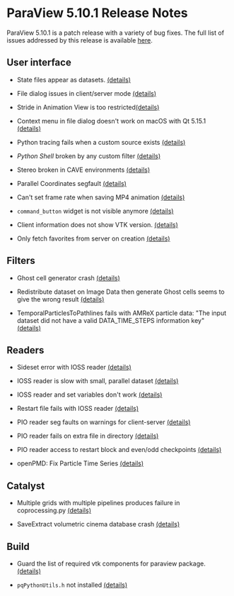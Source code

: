 ParaView 5.10.1 Release Notes
=============================

ParaView 5.10.1 is a patch release with a variety of bug fixes. The full list of issues addressed by this release is available [here](https://gitlab.kitware.com/paraview/paraview/-/issues?scope=all&state=closed&milestone_title=5.10.1%20(Winter%202022)).

## User interface

* State files appear as datasets. [(details)](https://gitlab.kitware.com/paraview/paraview/-/issues/18000)

* File dialog issues in client/server mode [(details)](https://gitlab.kitware.com/paraview/paraview/-/issues/21214)

* Stride in Animation View is too restricted[(details)](https://gitlab.kitware.com/paraview/paraview/-/issues/21183)

* Context menu in file dialog doesn't work on macOS with Qt 5.15.1 [(details)](https://gitlab.kitware.com/paraview/paraview/-/issues/20981)

* Python tracing fails when a custom source exists [(details)](https://gitlab.kitware.com/paraview/paraview/-/issues/21290)

* _Python Shell_ broken by any custom filter [(details)](https://gitlab.kitware.com/paraview/paraview/-/issues/21090)

* Stereo broken in CAVE environments [(details)](https://gitlab.kitware.com/paraview/paraview/-/issues/21287)

* Parallel Coordinates segfault [(details)](https://gitlab.kitware.com/paraview/paraview/-/issues/21258)

* Can't set frame rate when saving MP4 animation [(details)](https://gitlab.kitware.com/paraview/paraview/-/issues/21212)

* `command_button` widget is not visible anymore [(details)](https://gitlab.kitware.com/paraview/paraview/-/issues/21173)

* Client information does not show VTK version. [(details)](https://gitlab.kitware.com/paraview/paraview/-/issues/21074)

* Only fetch favorites from server on creation [(details)](https://gitlab.kitware.com/paraview/paraview/-/merge_requests/5520)

## Filters

* Ghost cell generator crash [(details)](https://gitlab.kitware.com/paraview/paraview/-/issues/21228)

* Redistribute dataset on Image Data then generate Ghost cells seems to give the wrong result [(details)](https://gitlab.kitware.com/paraview/paraview/-/issues/21161)

* TemporalParticlesToPathlines fails with AMReX particle data: "The input dataset did not have a valid DATA_TIME_STEPS information key" [(details)](https://gitlab.kitware.com/paraview/paraview/-/issues/21162)

## Readers

* Sideset error with IOSS reader [(details)](https://gitlab.kitware.com/paraview/paraview/-/issues/21185)

* IOSS reader is slow with small, parallel dataset [(details)](https://gitlab.kitware.com/paraview/paraview/-/issues/21172)

* IOSS reader and set variables don't work [(details)](https://gitlab.kitware.com/paraview/paraview/-/issues/21231)

* Restart file fails with IOSS reader [(details)](https://gitlab.kitware.com/paraview/paraview/-/issues/21191)

* PIO reader seg faults on warnings for client-server [(details)](https://gitlab.kitware.com/paraview/paraview/-/issues/21235)

* PIO reader fails on extra file in directory [(details)](https://gitlab.kitware.com/paraview/paraview/-/issues/21263)

* PIO reader access to restart block and even/odd checkpoints [(details)](https://gitlab.kitware.com/paraview/paraview/-/issues/21206)

* openPMD: Fix Particle Time Series [(details)](https://gitlab.kitware.com/paraview/paraview/-/merge_requests/5539)

## Catalyst

* Multiple grids with multiple pipelines produces failure in coprocessing.py [(details)](https://gitlab.kitware.com/paraview/paraview/-/issues/21225)

* SaveExtract volumetric cinema database crash [(details)](https://gitlab.kitware.com/paraview/paraview/-/issues/21105)

## Build

* Guard the list of required vtk components for paraview package. [(details)](https://gitlab.kitware.com/paraview/paraview/-/issues/21171)

* `pqPythonUtils.h` not installed [(details)](https://gitlab.kitware.com/paraview/paraview/-/issues/21170)
